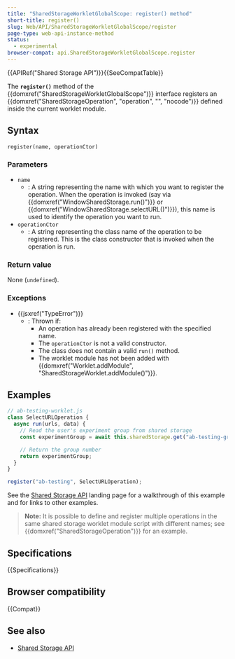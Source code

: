 ```yaml
---
title: "SharedStorageWorkletGlobalScope: register() method"
short-title: register()
slug: Web/API/SharedStorageWorkletGlobalScope/register
page-type: web-api-instance-method
status:
  - experimental
browser-compat: api.SharedStorageWorkletGlobalScope.register
---
```


{{APIRef("Shared Storage API")}}{{SeeCompatTable}}

The **`register()`** method of the
{{domxref("SharedStorageWorkletGlobalScope")}} interface registers an {{domxref("SharedStorageOperation", "operation", "", "nocode")}} defined inside the current worklet module.

## Syntax

```js-nolint
register(name, operationCtor)
```

### Parameters

- `name`
  - : A string representing the name with which you want to register the operation. When the operation is invoked (say via {{domxref("WindowSharedStorage.run()")}} or {{domxref("WindowSharedStorage.selectURL()")}}), this name is used to identify the operation you want to run.
- `operationCtor`
  - : A string representing the class name of the operation to be registered. This is the class constructor that is invoked when the operation is run.

### Return value

None (`undefined`).

### Exceptions

- {{jsxref("TypeError")}}
  - : Thrown if:
    - An operation has already been registered with the specified name.
    - The `operationCtor` is not a valid constructor.
    - The class does not contain a valid `run()` method.
    - The worklet module has not been added with {{domxref("Worklet.addModule", "SharedStorageWorklet.addModule()")}}.

## Examples

```js
// ab-testing-worklet.js
class SelectURLOperation {
  async run(urls, data) {
    // Read the user's experiment group from shared storage
    const experimentGroup = await this.sharedStorage.get("ab-testing-group");

    // Return the group number
    return experimentGroup;
  }
}

register("ab-testing", SelectURLOperation);
```

See the [Shared Storage API](/en-US/docs/Web/API/Shared_storage_API) landing page for a walkthrough of this example and for links to other examples.

> **Note:** It is possible to define and register multiple operations in the same shared storage worklet module script with different names; see {{domxref("SharedStorageOperation")}} for an example.

## Specifications

{{Specifications}}

## Browser compatibility

{{Compat}}

## See also

- [Shared Storage API](/en-US/docs/Web/API/Shared_storage_API)
